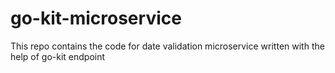# go-kit-microservice
This repo contains the code for date validation microservice written with the help of go-kit endpoint
